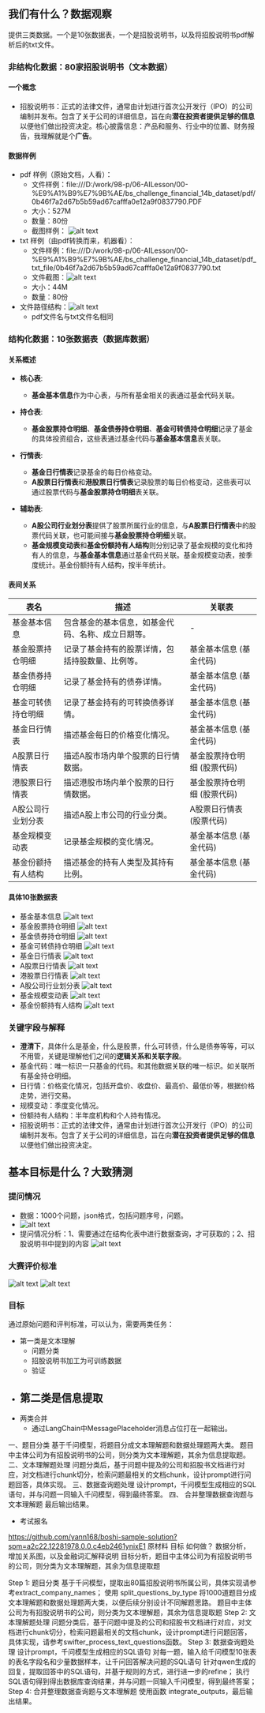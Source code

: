 

## 我们有什么？数据观察
提供三类数据。一个是10张数据表，一个是招股说明书，以及将招股说明书pdf解析后的txt文件。
### 非结构化数据：80家招股说明书（文本数据）
#### 一个概念 
  - 招股说明书：正式的法律文件，通常由计划进行首次公开发行（IPO）的公司编制并发布。包含了关于公司的详细信息，旨在向**潜在投资者提供足够的信息**以便他们做出投资决定。核心披露信息：产品和服务、行业中的位置、财务报告，我理解就是个**广告**。
#### 数据样例
  - pdf 样例（原始文档，人看）： 
    - 文件样例：file:///D:/work/98-p/06-AILesson/00-%E9%A1%B9%E7%9B%AE/bs_challenge_financial_14b_dataset/pdf/0b46f7a2d67b5b59ad67cafffa0e12a9f0837790.PDF
    - 大小：527M
    - 数量：80份 
    - 截图样例： ![alt text](image.png) 
  - txt 样例（由pdf转换而来，机器看）：
    - 文件样例：file:///D:/work/98-p/06-AILesson/00-%E9%A1%B9%E7%9B%AE/bs_challenge_financial_14b_dataset/pdf_txt_file/0b46f7a2d67b5b59ad67cafffa0e12a9f0837790.txt
    - 文件截图：![alt text](image-1.png)
    - 大小：44M
    - 数量：80份
  - 文件路径结构：![alt text](image-12.png)
    - pdf文件名与txt文件名相同

### 结构化数据：10张数据表（数据库数据）    
#### 关系概述
- **核心表**:
  - **基金基本信息**作为中心表，与所有基金相关的表通过基金代码关联。
  
- **持仓表**:
  - **基金股票持仓明细**、**基金债券持仓明细**、**基金可转债持仓明细**记录了基金的具体投资组合，这些表通过基金代码与**基金基本信息**表关联。
  
- **行情表**:
  - **基金日行情表**记录基金的每日价格变动。
  - **A股票日行情表**和**港股票日行情表**记录股票的每日价格变动，这些表可以通过股票代码与**基金股票持仓明细**表关联。
  
- **辅助表**:
  - **A股公司行业划分表**提供了股票所属行业的信息，与**A股票日行情表**中的股票代码关联，也可能间接与**基金股票持仓明细**关联。
  - **基金规模变动表**和**基金份额持有人结构**则分别记录了基金规模的变化和持有人的信息，与**基金基本信息**通过基金代码关联。基金规模变动表，按季度统计。基金份额持有人结构，按半年统计。

#### 表间关系
| 表名 | 描述 | 关联表 |
| --- | --- | --- |
| 基金基本信息 | 包含基金的基本信息，如基金代码、名称、成立日期等。 | - |
| 基金股票持仓明细 | 记录了基金持有的股票详情，包括持股数量、比例等。 | 基金基本信息 (基金代码) |
| 基金债券持仓明细 | 记录了基金持有的债券详情。 | 基金基本信息 (基金代码) |
| 基金可转债持仓明细 | 记录了基金持有的可转换债券详情。 | 基金基本信息 (基金代码) |
| 基金日行情表 | 描述基金每日的价格变化情况。 | 基金基本信息 (基金代码) |
| A股票日行情表 | 描述A股市场内单个股票的日行情数据。 | 基金股票持仓明细 (股票代码) |
| 港股票日行情表 | 描述港股市场内单个股票的日行情数据。 | 基金股票持仓明细 (股票代码) |
| A股公司行业划分表 | 描述A股上市公司的行业分类。 | A股票日行情表 (股票代码) |
| 基金规模变动表 | 记录基金规模的变化情况。 | 基金基本信息 (基金代码) |
| 基金份额持有人结构 | 描述基金的持有人类型及其持有比例。 | 基金基本信息 (基金代码) |

#### 具体10张数据表
  - 基金基本信息 ![alt text](image-2.png) 
  - 基金股票持仓明细  ![alt text](image-7.png)  
  - 基金债券持仓明细  ![alt text](image-11.png)
  - 基金可转债持仓明细 ![alt text](image-9.png)
  - 基金日行情表 ![alt text](image-10.png)
  - A股票日行情表 ![alt text](image-4.png)
  - 港股票日行情表 ![alt text](image-5.png)
  - A股公司行业划分表 ![alt text](image-3.png)
  - 基金规模变动表 ![alt text](image-8.png)
  - 基金份额持有人结构 ![alt text](image-6.png)

### 关键字段与解释
  - **澄清下**，具体什么是基金，什么是股票，什么可转债，什么是债券等等，可以不用管，关键是理解他们之间的**逻辑关系和关联字段**。
  - 基金代码：唯一标识一只基金的代码。和其他数据关联的唯一标识。如关联所有基金持仓明细。
  - 日行情：价格变化情况，包括开盘价、收盘价、最高价、最低价等，根据价格走势，进行交易。
  - 规模变动：季度变化情况。
  - 份额持有人结构：半年度机构和个人持有情况。
  - 招股说明书：正式的法律文件，通常由计划进行首次公开发行（IPO）的公司编制并发布。包含了关于公司的详细信息，旨在向**潜在投资者提供足够的信息**以便他们做出投资决定。


## 基本目标是什么？大致猜测
### 提问情况
- 数据：1000个问题，json格式，包括问题序号，问题。
- ![alt text](image-13.png)
- 提问情况分析：1、需要通过在结构化表中进行数据查询，才可获取的；2、招股说明书中提到的内容
   ![alt text](image-14.png)
### 大赛评价标准
![alt text](image-15.png)
![alt text](image-16.png)
### 目标
通过原始问题和评判标准，可以认为，需要两类任务：
- 第一类是文本理解
  - 问题分类
  - 招股说明书加工为可训练数据
  - 验证
- 第二类是信息提取
  - 
- 两类合并
  - 通过LangChain中MessagePlaceholder消息占位打在一起输出。



一、题目分类
基于千问模型，将题目分成文本理解题和数据处理题两大类。
题目中主体公司为有招股说明书的公司，则分类为文本理解题，其余为信息提取题。
二、文本理解题处理
问题分类后，基于问题中提及的公司和招股书文档进行对应，对文档进行chunk切分，检索问题最相关的文档chunk，设计prompt进行问题回答，具体实现。
三、数据查询题处理
设计prompt，千问模型生成相应的SQL语句，并与问题一同输入千问模型，得到最终答案。
四、 合并整理数据查询题与文本理解题
最后输出结果。




- 考试报名
  
https://github.com/yann168/boshi-sample-solution?spm=a2c22.12281978.0.0.c4eb2461ynixE1
原材料 目标 如何做？
数据分析，增加关系图，以及金融词汇解释说明
目标分析，题目中主体公司为有招股说明书的公司，则分类为文本理解题，其余为信息提取题


Step 1: 题目分类
基于千问模型，提取出80篇招股说明书所属公司，具体实现请参考extract_company_names；
使用 split_questions_by_type 将1000道题目分成文本理解题和数据处理题两大类，以便后续分别设计不同解题思路。
题目中主体公司为有招股说明书的公司，则分类为文本理解题，其余为信息提取题
Step 2: 文本理解题处理
问题分类后，基于问题中提及的公司和招股书文档进行对应，对文档进行chunk切分，检索问题最相关的文档chunk，设计prompt进行问题回答，具体实现，请参考swifter_process_text_questions函数。
Step 3: 数据查询题处理
设计prompt，千问模型生成相应的SQL语句
对每一题，输入给千问模型10张表的表名字段名和少量数据样本，让千问回答解决问题的SQL语句
针对qwen生成的回复，提取回答中的SQL语句，并基于规则的方式，进行进一步的refine；
执行SQL语句得到得出数据库查询结果，并与问题一同输入千问模型，得到最终答案；
Step 4: 合并整理数据查询题与文本理解题
使用函数 integrate_outputs，最后输出结果。